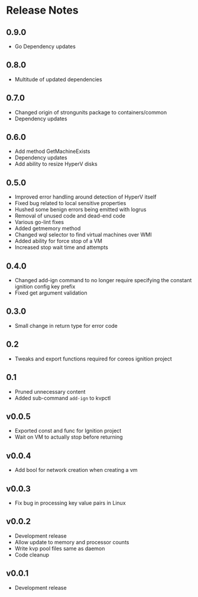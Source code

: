 
# Release Notes

## 0.9.0
* Go Dependency updates

## 0.8.0
* Multitude of updated dependencies

## 0.7.0
* Changed origin of strongunits package to containers/common
* Dependency updates

## 0.6.0
* Add method GetMachineExists
* Dependency updates
* Add ability to resize HyperV disks

## 0.5.0
* Improved error handling around detection of HyperV itself
* Fixed bug related to local sensitive properties
* Hushed some benign errors being emitted with logrus
* Removal of unused code and dead-end code
* Various go-lint fixes
* Added getmemory method
* Changed wql selector to find virtual machines over WMI
* Added ability for force stop of a VM
* Increased stop wait time and attempts

## 0.4.0
* Changed add-ign command to no longer require specifying the constant ignition config key prefix 
* Fixed get argument validation

## 0.3.0
* Small change in return type for error code

## 0.2
* Tweaks and export functions required for coreos ignition project

## 0.1
* Pruned unnecessary content
* Added sub-command `add-ign` to kvpctl

## v0.0.5
* Exported const and func for Ignition project
* Wait on VM to actually stop before returning

## v0.0.4
* Add bool for network creation when creating a vm

## v0.0.3
* Fix bug in processing key value pairs in Linux

## v0.0.2
* Development release
* Allow update to memory and processor counts
* Write kvp pool files same as daemon
* Code cleanup

## v0.0.1
* Development release

